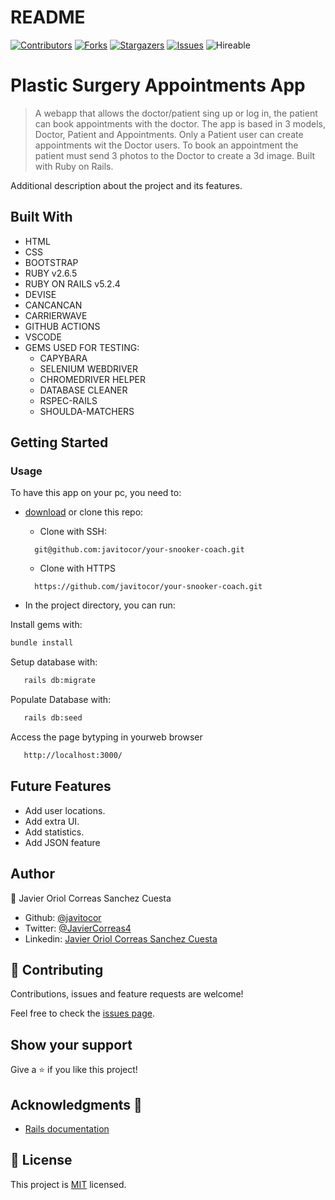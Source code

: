 # README
<!--
This README would normally document whatever steps are necessary to get the
application up and running.

Things you may want to c<!--
*** Thanks for checking out this README Template. If you have a suggestion that would
*** make this better, please fork the repo and create a pull request or simply open
*** an issue with the tag "enhancement".
*** Thanks again! Now go create something AMAZING! :D
-->

<!-- PROJECT SHIELDS -->
<!--
*** I'm using markdown "reference style" links for readability.
*** Reference links are enclosed in brackets [ ] instead of parentheses ( ).
*** See the bottom of this document for the declaration of the reference variables
*** for contributors-url, forks-url, etc. This is an optional, concise syntax you may use.
*** https://www.markdownguide.org/basic-syntax/#reference-style-links
-->
[![Contributors][contributors-shield]][contributors-url] 
[![Forks][forks-shield]][forks-url] 
[![Stargazers][stars-shield]][stars-url] 
[![Issues][issues-shield]][issues-url] 
![Hireable](https://cdn.rawgit.com/hiendv/hireable/master/styles/default/yes.svg) 

# Plastic Surgery Appointments App

>  A webapp that allows the doctor/patient sing up or log in, the patient can book appointments with the doctor. The app is based in 3 models, Doctor, Patient and Appointments. Only a Patient user can create appointments wit the Doctor users. To book an appointment the patient must send 3 photos to the Doctor to create a 3d image. Built with Ruby on Rails.

Additional description about the project and its features.

## Built With

- HTML 
- CSS
- BOOTSTRAP
- RUBY v2.6.5
- RUBY ON RAILS v5.2.4
- DEVISE
- CANCANCAN
- CARRIERWAVE
- GITHUB ACTIONS
- VSCODE
- GEMS USED FOR TESTING:
  - CAPYBARA
  - SELENIUM WEBDRIVER
  - CHROMEDRIVER HELPER
  - DATABASE CLEANER
  - RSPEC-RAILS
  - SHOULDA-MATCHERS

## Getting Started

### Usage
To have this app on your pc, you need to:
* [download](https://github.com/javitocor/your-snooker-coach/archive/development.zip) or clone this repo:
  - Clone with SSH:
  ```
    git@github.com:javitocor/your-snooker-coach.git
  ```
  - Clone with HTTPS
  ```
    https://github.com/javitocor/your-snooker-coach.git
  ```

* In the project directory, you can run:

Install gems with:

``` bash
bundle install
```
Setup database with:

``` bash
   rails db:migrate
```

Populate Database with:

``` bash
   rails db:seed
```
Access the page bytyping in yourweb browser

``` bash
   http://localhost:3000/
```

## Future Features
- Add user locations.
- Add extra UI.
- Add statistics.
- Add JSON feature

## Author

👤 Javier Oriol Correas Sanchez Cuesta 
- Github: [@javitocor](https://github.com/javitocor) 
- Twitter: [@JavierCorreas4](https://twitter.com/JavierCorreas4) 
- Linkedin: [Javier Oriol Correas Sanchez Cuesta](https://www.linkedin.com/in/javier-correas-sanchez-cuesta-15289482/) 

## 🤝 Contributing

Contributions, issues and feature requests are welcome!

Feel free to check the [issues page](https://github.com/javitocor/your-snooker-coach/issues).

## Show your support

Give a ⭐️ if you like this project!

## Acknowledgments 🚀

- [Rails documentation](https://guides.rubyonrails.org/)

## 📝 License

This project is [MIT](lic.url) licensed.

<!-- MARKDOWN LINKS & IMAGES -->
<!-- https://www.markdownguide.org/basic-syntax/#reference-style-links -->
[contributors-shield]: https://img.shields.io/github/contributors/javitocor/your-snooker-coach.svg?style=flat-square
[contributors-url]: https://github.com/javitocor/your-snooker-coach/graphs/contributors
[forks-shield]: https://img.shields.io/github/forks/javitocor/your-snooker-coach.svg?style=flat-square
[forks-url]: https://github.com/javitocor/your-snooker-coach/network/members
[stars-shield]: https://img.shields.io/github/stars/javitocor/your-snooker-coach.svg?style=flat-square
[stars-url]: https://github.com/javitocor/your-snooker-coach/stargazers
[issues-shield]: https://img.shields.io/github/issues/javitocor/your-snooker-coach.svg?style=flat-square
[issues-url]: https://github.com/javitocor/your-snooker-coach/issuesover:


